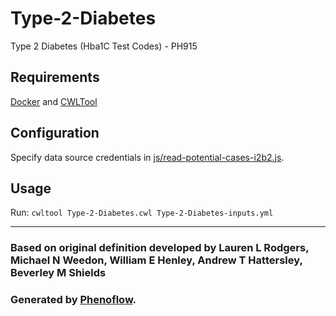 # Type-2-Diabetes

Type 2 Diabetes (Hba1C Test Codes) - PH915

## Requirements

[Docker](https://docs.docker.com/install/) and [CWLTool](https://github.com/common-workflow-language/cwltool#install)

## Configuration

Specify data source credentials in [js/read-potential-cases-i2b2.js](js/read-potential-cases-i2b2.js).

## Usage

Run: `cwltool Type-2-Diabetes.cwl Type-2-Diabetes-inputs.yml`

***

### Based on original definition developed by Lauren L Rodgers, Michael N Weedon, William E Henley, Andrew T Hattersley, Beverley M Shields
### Generated by [Phenoflow](https://kclhi.org/phenoflow).
